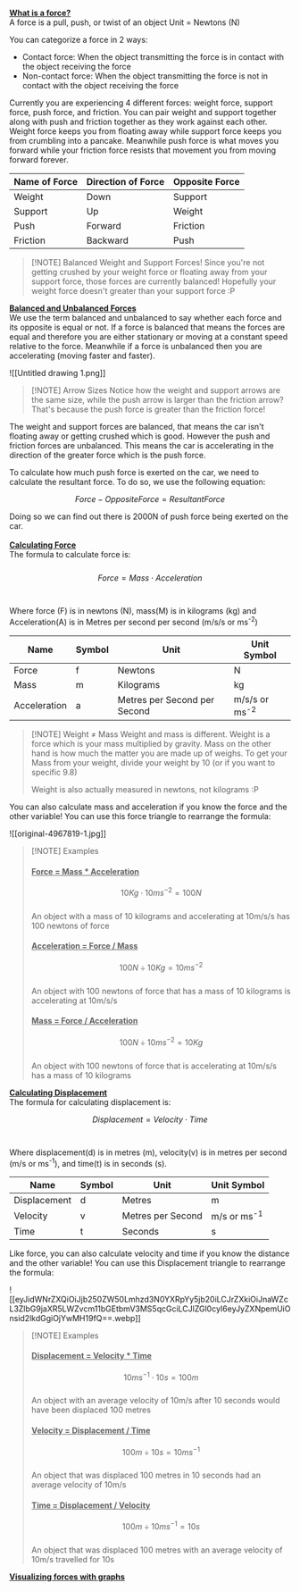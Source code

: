 <b><u>What is a force?</u></b><br>
A force is a pull, push, or twist of an object
Unit = Newtons (N)

You can categorize a force in 2 ways:
- Contact force: When the object transmitting the force is in contact with the object receiving the force
- Non-contact force: When the object transmitting the force is not in contact with the object receiving the force

Currently you are experiencing 4 different forces: weight force, support force, push force, and friction. You can pair weight and support together along with push and friction together as they work against each other. Weight force keeps you from floating away while support force keeps you from crumbling into a pancake. Meanwhile push force is what moves you forward while your friction force resists that movement you from moving forward forever.

| Name of Force | Direction of Force | Opposite Force |
| ------------- | ------------------ | -------------- |
| Weight        | Down               | Support        |
| Support       | Up                 | Weight         |
| Push          | Forward            | Friction       |
| Friction      | Backward           | Push           |
> [!NOTE] Balanced Weight and Support Forces!
> Since you're not getting crushed by your weight force or floating away from your support force, those forces are currently balanced! Hopefully your weight force doesn't greater than your support force :P

<b><u>Balanced and Unbalanced Forces</u></b><br>
We use the term balanced and unbalanced to say whether each force and its opposite is equal or not. If a force is balanced that means the forces are equal and therefore you are either stationary or moving at a constant speed relative to the force. Meanwhile if a force is unbalanced then you are accelerating (moving faster and faster). 

![[Untitled drawing 1.png]]
> [!NOTE] Arrow Sizes
> Notice how the weight and support arrows are the same size, while the push arrow is larger than the friction arrow? That's because the push force is greater than the friction force!

The weight and support forces are balanced, that means the car isn't floating away or getting crushed which is good. However the push and friction forces are unbalanced. This means the car is accelerating in the direction of the greater force which is the push force.  

To calculate how much push force is exerted on the car, we need to calculate the resultant force. To do so, we use the following equation:<br>

$$Force -OppositeForce=ResultantForce$$

Doing so we can find out there is 2000N of push force being exerted on the car.
<br><br>
<b><u>Calculating Force</u></b><br>
The formula to calculate force is:<br><br>
$$Force = Mass \cdot Acceleration$$
<br><br>Where force (F) is in newtons (N), mass(M) is in kilograms (kg) and Acceleration(A) is in Metres per second per second (m/s/s or ms<sup>-2</sup>) 

| Name         | Symbol | Unit                         | Unit Symbol              |
| ------------ | ------ | ---------------------------- | ------------------------ |
| Force        | f      | Newtons                      | N                        |
| Mass         | m      | Kilograms                    | kg                       |
| Acceleration | a      | Metres per Second per Second | m/s/s or ms<sup>-2</sup> |

>[!NOTE] Weight ≠ Mass
> Weight and mass is different. Weight is a force which is your mass multiplied by gravity. Mass on the other hand is how much the matter you are made up of weighs. To get your Mass from your weight, divide your weight by 10 (or if you want to specific 9.8)
> 
> Weight is also actually measured in newtons, not kilograms :P

You can also calculate mass and acceleration if you know the force and the other variable! You can use this force triangle to rearrange the formula: 

![[original-4967819-1.jpg]] 


> [!NOTE] Examples
> <h4><u>Force = Mass * Acceleration</u></h4>
> 
> $$10Kg \cdot 10ms^{-2} = 100N$$   
> An object with a mass of 10 kilograms and accelerating at 10m/s/s has 100 newtons of force
> 
><h4><u>Acceleration = Force / Mass</u></h4>
>
> $$100N \div 10Kg = 10ms^{-2}$$ <br>
> An object with 100 newtons of force that has a mass of 10 kilograms is accelerating at 10m/s/s
> 
> <h4><u>Mass = Force / Acceleration</u></h4>
> 
> $$100N \div 10ms^{-2} = 10Kg$$ <br>
> An object with 100 newtons of force that is accelerating at 10m/s/s has a mass of 10 kilograms


<b><u>Calculating Displacement</u></b><br>
The formula  for calculating displacement is:<br>

$$Displacement = Velocity \cdot Time$$
<br><br>Where displacement(d) is in metres (m), velocity(v) is in metres per second (m/s or ms<sup>-1</sup>), and time(t) is in seconds (s).

| Name         | Symbol | Unit              | Unit Symbol            |
| ------------ | ------ | ----------------- | ---------------------- |
| Displacement | d      | Metres            | m                      |
| Velocity     | v      | Metres per Second | m/s or ms<sup>-1</sup> |
| Time         | t      | Seconds           | s                      |

Like force, you can also calculate velocity and time if you know the distance and the other variable! You can use this Displacement triangle to rearrange the formula:

![[eyJidWNrZXQiOiJjb250ZW50Lmhzd3N0YXRpYy5jb20iLCJrZXkiOiJnaWZcL3ZlbG9jaXR5LWZvcm11bGEtbmV3MS5qcGciLCJlZGl0cyI6eyJyZXNpemUiOnsid2lkdGgiOjYwMH19fQ==.webp]]

> [!NOTE] Examples
> <h4><u>Displacement = Velocity * Time</u></h4>
> 
> $$10ms^{-1} \cdot 10s = 100m$$   <br>
> An object with an average velocity of 10m/s after 10 seconds would have been displaced 100 metres
> 
><h4><u>Velocity = Displacement / Time</u></h4>
>
> $$100m \div 10s = 10ms^{-1}$$ <br>
> An object that was displaced 100 metres in 10 seconds had an average velocity of 10m/s
> 
> <h4><u>Time = Displacement / Velocity</u></h4>
> 
> $$100m \div 10ms^{-1} = 10s$$ <br>
> An object that was displaced 100 metres with an average velocity of 10m/s travelled for 10s

<b><u>Visualizing forces with graphs</u></b>
